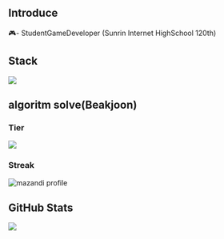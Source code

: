 ## Introduce
🎮- StudentGameDeveloper (Sunrin Internet HighSchool 120th)

## Stack
<img src="https://skillicons.dev/icons?i=unity,cs,cpp,c,python,figma,react,html,css,js,ts" />

## algoritm solve(Beakjoon)
### Tier
<a href="https://solved.ac/tarkwonu" target="_blank"><img src="https://github-readme-solvedac.hyp3rflow.vercel.app/api/?handle=TarkWonu"></a>
### Streak
![mazandi profile](http://mazandi.herokuapp.com/api?handle=tarkwonu&theme=warm)

## GitHub Stats
![](https://github-readme-stats.vercel.app/api?username=TarkWonu&include_all_commits=true&show_icons=true&theme=cobalt)


